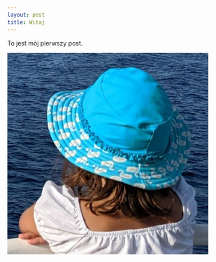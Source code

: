 ```yaml
---
layout: post
title: Witaj
---
```


To jest mój pierwszy post.

![Zofia Anna](/images/zofiaanna.jpg)
